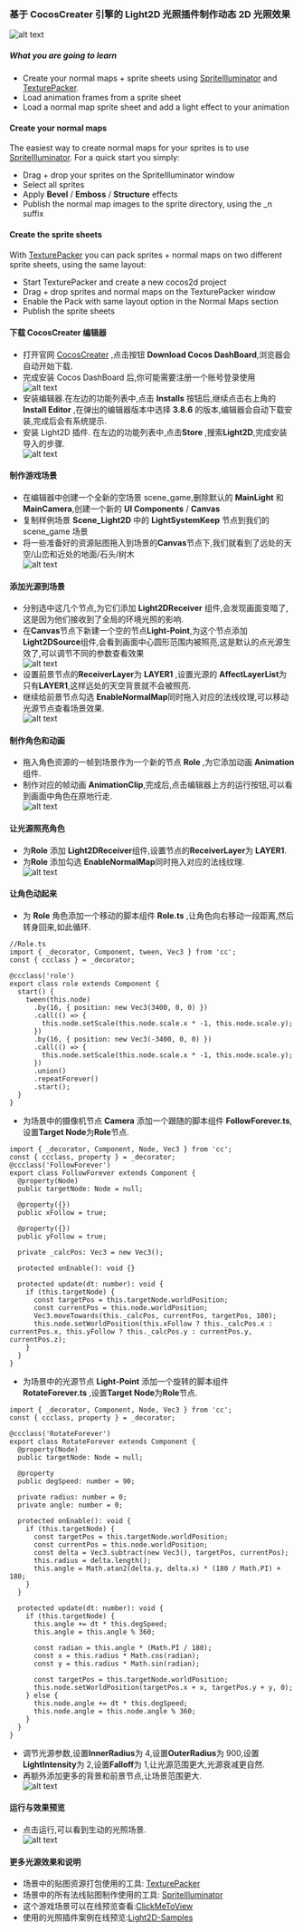 ### 基于 CocosCreater 引擎的 Light2D 光照插件制作动态 2D 光照效果

![alt text](image-3.png)

##### What you are going to learn

- Create your normal maps + sprite sheets using [SpriteIlluminator](https://www.codeandweb.com/spriteilluminator) and [TexturePacker](https://www.codeandweb.com/texturepacker).
- Load animation frames from a sprite sheet
- Load a normal map sprite sheet and add a light effect to your animation

#### Create your normal maps

The easiest way to create normal maps for your sprites is to use [SpriteIlluminator](https://www.codeandweb.com/spriteilluminator).
For a quick start you simply:

- Drag + drop your sprites on the SpriteIlluminator window
- Select all sprites
- Apply **Bevel** / **Emboss** / **Structure** effects
- Publish the normal map images to the sprite directory, using the \_n suffix

#### Create the sprite sheets

With [TexturePacker](https://www.codeandweb.com/texturepacker) you can pack sprites + normal maps on two different sprite sheets, using the same layout:

- Start TexturePacker and create a new cocos2d project
- Drag + drop sprites and normal maps on the TexturePacker window
- Enable the Pack with same layout option in the Normal Maps section
- Publish the sprite sheets

#### 下载 CocosCreater 编辑器

- 打开官网 [CocosCreater](https://www.cocos.com/en/creator-download) ,点击按钮 **Download Cocos DashBoard**,浏览器会自动开始下载.
- 完成安装 Cocos DashBoard 后,你可能需要注册一个账号登录使用 <br>
  ![alt text](image-7.png)
- 安装编辑器.在左边的功能列表中,点击 **Installs** 按钮后,继续点击右上角的 **Install Editor** ,在弹出的编辑器版本中选择 **3.8.6** 的版本,编辑器会自动下载安装,完成后会有系统提示.
- 安装 Light2D 插件. 在左边的功能列表中,点击**Store** ,搜索**Light2D**,完成安装导入的步骤. <br>
  ![alt text](image-6.png)

#### 制作游戏场景

- 在编辑器中创建一个全新的空场景 scene_game,删除默认的 **MainLight** 和 **MainCamera**,创建一个新的 **UI Components** / **Canvas**
- 复制样例场景 **Scene_Light2D** 中的 **LightSystemKeep** 节点到我们的 scene_game 场景
- 将一些准备好的资源贴图拖入到场景的**Canvas**节点下,我们就看到了远处的天空/山峦和近处的地面/石头/树木 <br>
  ![alt text](image-10.png)

#### 添加光源到场景

- 分别选中这几个节点,为它们添加 **Light2DReceiver** 组件,会发现画面变暗了,这是因为他们接收到了全局的环境光照的影响.
- 在**Canvas**节点下新建一个空的节点**Light-Point**,为这个节点添加**Light2DSource**组件,会看到画面中心圆形范围内被照亮,这是默认的点光源生效了,可以调节不同的参数查看效果<br>
  ![alt text](image-13.png)
- 设置前景节点的**ReceiverLayer**为 **LAYER1** ,设置光源的 **AffectLayerList**为只有**LAYER1**,这样远处的天空背景就不会被照亮.
- 继续给前景节点勾选 **EnableNormalMap**同时拖入对应的法线纹理,可以移动光源节点查看场景效果.<br>
  ![alt text](image-14.png)

#### 制作角色和动画

- 拖入角色资源的一帧到场景作为一个新的节点 **Role** ,为它添加动画 **Animation** 组件.
- 制作对应的帧动画 **AnimationClip**,完成后,点击编辑器上方的运行按钮,可以看到画面中角色在原地行走.<br>
  ![alt text](image-15.png)

#### 让光源照亮角色

- 为**Role** 添加 **Light2DReceiver**组件,设置节点的**ReceiverLayer**为 **LAYER1**.
- 为**Role** 添加勾选 **EnableNormalMap**同时拖入对应的法线纹理. <br>
  ![alt text](image-17.png)

#### 让角色动起来

- 为 **Role** 角色添加一个移动的脚本组件 **Role.ts** ,让角色向右移动一段距离,然后转身回来,如此循环.

```
//Role.ts
import { _decorator, Component, tween, Vec3 } from 'cc';
const { ccclass } = _decorator;

@ccclass('role')
export class role extends Component {
  start() {
    tween(this.node)
      .by(16, { position: new Vec3(3400, 0, 0) })
      .call(() => {
        this.node.setScale(this.node.scale.x * -1, this.node.scale.y);
      })
      .by(16, { position: new Vec3(-3400, 0, 0) })
      .call(() => {
        this.node.setScale(this.node.scale.x * -1, this.node.scale.y);
      })
      .union()
      .repeatForever()
      .start();
  }
}
```

- 为场景中的摄像机节点 **Camera** 添加一个跟随的脚本组件 **FollowForever.ts**,设置**Target Node**为**Role**节点.

```
import { _decorator, Component, Node, Vec3 } from 'cc';
const { ccclass, property } = _decorator;
@ccclass('FollowForever')
export class FollowForever extends Component {
  @property(Node)
  public targetNode: Node = null;

  @property({})
  public xFollow = true;

  @property({})
  public yFollow = true;

  private _calcPos: Vec3 = new Vec3();

  protected onEnable(): void {}

  protected update(dt: number): void {
    if (this.targetNode) {
      const targetPos = this.targetNode.worldPosition;
      const currentPos = this.node.worldPosition;
      Vec3.moveTowards(this._calcPos, currentPos, targetPos, 100);
      this.node.setWorldPosition(this.xFollow ? this._calcPos.x : currentPos.x, this.yFollow ? this._calcPos.y : currentPos.y, currentPos.z);
    }
  }
}
```

- 为场景中的光源节点 **Light-Point** 添加一个旋转的脚本组件 **RotateForever.ts** ,设置**Target Node**为**Role**节点.

```
import { _decorator, Component, Node, Vec3 } from 'cc';
const { ccclass, property } = _decorator;

@ccclass('RotateForever')
export class RotateForever extends Component {
  @property(Node)
  public targetNode: Node = null;

  @property
  public degSpeed: number = 90;

  private radius: number = 0;
  private angle: number = 0;

  protected onEnable(): void {
    if (this.targetNode) {
      const targetPos = this.targetNode.worldPosition;
      const currentPos = this.node.worldPosition;
      const delta = Vec3.subtract(new Vec3(), targetPos, currentPos);
      this.radius = delta.length();
      this.angle = Math.atan2(delta.y, delta.x) * (180 / Math.PI) + 180;
    }
  }

  protected update(dt: number): void {
    if (this.targetNode) {
      this.angle += dt * this.degSpeed;
      this.angle = this.angle % 360;

      const radian = this.angle * (Math.PI / 180);
      const x = this.radius * Math.cos(radian);
      const y = this.radius * Math.sin(radian);

      const targetPos = this.targetNode.worldPosition;
      this.node.setWorldPosition(targetPos.x + x, targetPos.y + y, 0);
    } else {
      this.node.angle += dt * this.degSpeed;
      this.node.angle = this.node.angle % 360;
    }
  }
}
```

- 调节光源参数,设置**InnerRadius**为 4,设置**OuterRadius**为 900,设置**LightIntensity**为 2,设置**Falloff**为 1,让光源范围更大,光源衰减更自然.
- 再额外添加更多的背景和前景节点,让场景范围更大. <br>
  ![alt text](image-18.png)

#### 运行与效果预览

- 点击运行,可以看到生动的光照场景.<br>
  ![alt text](tutorialresult1.gif) <br>

#### 更多光源效果和说明

- 场景中的贴图资源打包使用的工具: [TexturePacker](https://www.codeandweb.com/texturepacker)
- 场景中的所有法线贴图制作使用的工具: [SpriteIlluminator](https://www.codeandweb.com/spriteilluminator)
- 这个游戏场景可以在线预览查看:[ClickMeToView](https://soidaken.github.io/light2d-codeboy/)
- 使用的光照插件案例在线预览:[Light2D-Samples](https://soidaken.github.io/flashfin_Light2D/)
